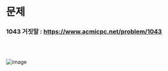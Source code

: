 # 문제
### 1043 거짓말 : https://www.acmicpc.net/problem/1043

<br><br>

![image](https://github.com/jh990714/BaekJoon-Algorithm/assets/144774186/557e7a87-e639-49bd-bfe5-58425a9806b0)

